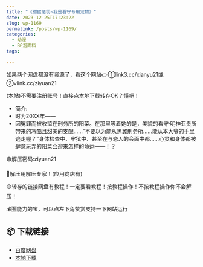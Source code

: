 ```yaml
---
title: "《甜蜜惩罚~我是看守专用宠物》"
date: 2023-12-25T17:23:22
slug: wp-1169
permalink: /posts/wp-1169/
categories:
  - 动漫
  - BG泡面档
tags:

---
```


如果两个网盘都没有资源了，看这个网站👉①link3.cc/xianyu21或②vlink.cc/ziyuan21

(本站)不需要注册账号！直接点本地下载转存OK？懂吧！

*   简介:
*   时为20XX年——
*   因冤罪而被收监在刑务所的阳菜。在那里等着她的是，美貌的看守·明神亚贵所带来的冷酷且甜美的支配……“不要以为能从黑翼刑务所……能从本大爷的手里逃走喔？”身体检查中、牢狱中、甚至在与恋人的会面中都……心灵和身体都被肆意玩弄的阳菜会迎来怎样的命运——！？

🟢解压密码:ziyuan21

🔵解压用解压专家！(应用商店有)

🟡转存的链接网盘有教程！一定要看教程！按教程操作！不按教程操作你不会解压！

💰🈶能力的宝，可以点左下角赞赏支持一下网站运行

## 📦 下载链接
- [百度网盘](https://blziyuan21.com/pay-download/1169?key=feb71eb8f4&down_id=0)
- [本地下载](https://blziyuan21.com/pay-download/1169?key=feb71eb8f4&down_id=1)

